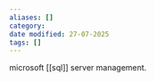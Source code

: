 ```yaml
---
aliases: []
category:
date modified: 27-07-2025
tags: []
---
```

microsoft [[sql]] server management.